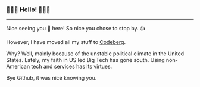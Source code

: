### 👋👋👋 Hello! 👋👋👋

***

Nice seeing you 🫵 here! So nice you chose to stop by. 👍

However, I have moved all my stuff to [Codeberg](https://codeberg.org/lorentzus).

Why? Well, mainly because of the unstable political climate in the United States. Lately, my faith in US led Big Tech has gone south. Using non-American tech and services has its virtues.

Bye Github, it was nice knowing you.
